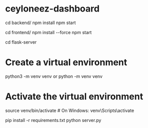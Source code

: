 # ceyloneez-dashboard

cd backend/   npm install 
npm start

cd frontend/   npm install --force
npm start


cd flask-server 
# Create a virtual environment
python3 -m venv venv    or  python -m venv venv

# Activate the virtual environment
source venv/bin/activate    # On Windows: venv\Scripts\activate

pip install -r requirements.txt
python server.py 
